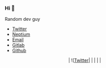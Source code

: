 ### Hi 👋

Random dev guy

<nav>
	<ul>
		<li><a href="https://twitter.com/LeCreb" target="_blank" class="icon brands fa-twitter"><span
		        class="label">Twitter</span></a></li>
        <li><a href="https://www.neptium.ch/" target="_blank" class="icon brands fa-firefox"><span
                class="label">Neptium</span></a></li>
        <li><a href="./docs" class="icon brands fa-fly"><span class="label">Email</span></a></li>
        <li><a href="https://gitlab.com/CrBast" target="_blank" class="icon brands fa-gitlab"><span
                class="label">Gitlab</span></a></li>
        <li><a href="https://github.com/CrBast" target="_blank" class="icon brands fa-github"><span
                class="label">Github</span></a></li>
    </ul>
</nav>

<center>

| ![[Twitter](https://twitter.com/LeCreb)|   |   |   |   |

</center>

